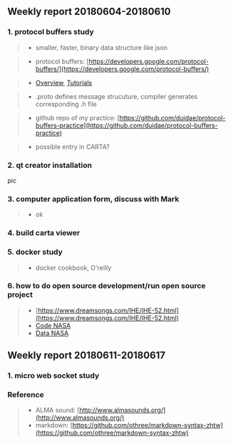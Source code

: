 ## Weekly report 20180604-20180610

### 1. protocol buffers study
>* smaller, faster, binary data structure like json

>* protocol buffers: [https://developers.google.com/protocol-buffers/](https://developers.google.com/protocol-buffers/)

>* [Overview](https://developers.google.com/protocol-buffers/docs/overview), [Tutorials](https://developers.google.com/protocol-buffers/docs/tutorials)

>* .proto defines message strucuture, compiler generates corresponding .h file

>* github repo of my practice: [https://github.com/duidae/protocol-buffers-practice](https://github.com/duidae/protocol-buffers-practice)

>* possible entry in CARTA?

### 2. qt creator installation
pic

### 3. computer application form, discuss with Mark
>* ok

### 4. build carta viewer
### 5. docker study
>* docker cookbook, O'reilly
### 6. how to do open source development/run open source project
>* [https://www.dreamsongs.com/IHE/IHE-52.html](https://www.dreamsongs.com/IHE/IHE-52.html)
>* [Code NASA](https://code.nasa.gov/)
>* [Data NASA](https://data.nasa.gov/)

## Weekly report 20180611-20180617
### 1. micro web socket study


### Reference
>* ALMA sound: [http://www.almasounds.org/](http://www.almasounds.org/)
>* markdown: [https://github.com/othree/markdown-syntax-zhtw](https://github.com/othree/markdown-syntax-zhtw)
